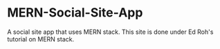 # MERN-Social-Site-App
A social site app that uses MERN stack. 
This site is done under Ed Roh's tutorial on MERN stack.
